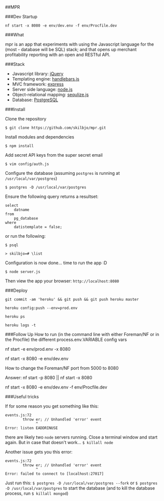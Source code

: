 ##MPR

###Dev Startup

```
nf start -x 8080 -e env/dev.env -f env/Procfile.dev
``` 

###What

mpr is an app that experiments with using the Javascript language for the (most - database will be SQL) stack; and that opens up merchant profitability reporting with an open and RESTful API.

###Stack

- Javascript library:			[jQuery](http://api.jquery.com/)
- Templating engine:			[handlebars.js](http://handlebarsjs.com/)
- MVC framework:				[express](http://expressjs.com/api.html)
- Server side language:			[node.js](http://nodejs.org/api/)
- Object-relational mapping: 	[sequlize.js](https://github.com/sequelize/sequelize/wiki/API-Reference)
- Database:  					[PostgreSQL](http://www.postgresql.org/docs/9.3/static/index.html)

###Install

Clone the repository

	$ git clone https://github.com/skilbjo/mpr.git
	
Install modules and dependencies
	
	$ npm install
	
Add secret API keys from the super secret email
	
	$ vim config/auth.js
	
Configure the database (assuming `postgres` is running at `/usr/local/var/postgres`)


	$ postgres -D /usr/local/var/postgres
	
Ensure the following query returns a resultset: 
	
	select 
		datname 
	from 
		pg_database
	where
		datistemplate = false;
		
or run the following:

	$ psql
	
	> skilbjo=# \list
	
Configuration is now done... time to run the app :D

	$ node server.js
	
Then view the app your browser:  `http://localhost:8080`

###Deploy

```
git commit -am 'heroku' && git push && git push heroku master

heroku config:push --env=prod.env

heroku ps

heroku logs -t
```

###Follow Up
How to run (in the command line with either Foreman/NF or in the Procfile) the different process.env.VARIABLE config vars

nf start -e env/prod.env -x 8080

nf start -x 8080 -e env/dev.env 

How to change the Foreman/NF port from 5000 to 8080

Answer: nf start -p 8080 || nf start -x 8080

nf start -x 8080 -e env/dev.env -f env/Procfile.dev 

###Useful tricks

If for some reason you get something like this:

```
events.js:72
        throw er; // Unhandled 'error' event
              ^
Error: listen EADDRINUSE
```

there are likely two `node` servers running. Close a terminal window and start again. But in case that doesn't work... `$ killall node`


Another issue gets you this error:
```
events.js:72
        throw er; // Unhandled 'error' event
              ^
Error: failed to connect to [localhost:27017]
```

Just run this: `$ postgres -D /usr/local/var/postgres --fork` or `$ postgres -D /usr/local/var/postgres` to start the database (and to kill the database process, run `$ killall mongod`)